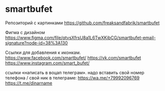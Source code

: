 # smartbufet
Репозиторий с картинками
https://github.com/freaksandfabrik/smartbufet


Фигма с дизайном
https://www.figma.com/file/qtvsXfrsU8a1L6TwXKibCG/smartbufet-email-signature?node-id=38%3A130


Ссылки для добавления к иконкам.
https://www.facebook.com/smartbufet/
https://vk.com/smartbufet
https://www.instagram.com/smart_bufet/

ссылки «написать в воцап телеграм». надо вставить свой номер телефона / свой ник в телеграме:
https://wa.me/+79992096769
https://t.me/dinarname
